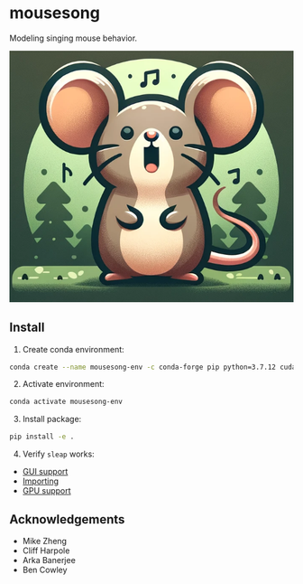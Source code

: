 # mousesong

Modeling singing mouse behavior.

![](./logo.png)

## Install

1. Create conda environment:

```bash
conda create --name mousesong-env -c conda-forge pip python=3.7.12 cudatoolkit=11.3 cudnn=8.2
```

2. Activate environment:

```bash
conda activate mousesong-env
```

3. Install package:

```bash
pip install -e .
```

4. Verify `sleap` works:

- [GUI support](https://sleap.ai/develop/installation.html#gui-support)
- [Importing](https://sleap.ai/develop/installation.html#importing)
- [GPU support](https://sleap.ai/develop/installation.html#gpu-support)

## Acknowledgements

- Mike Zheng
- Cliff Harpole
- Arka Banerjee
- Ben Cowley
